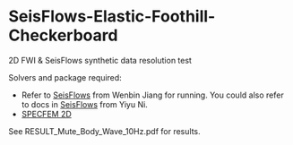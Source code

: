 SeisFlows-Elastic-Foothill-Checkerboard
=========

2D FWI & SeisFlows synthetic data resolution test

Solvers and package required:

- Refer to [SeisFlows](https://github.com/Jiangwb/seisflows-devel) from Wenbin Jiang for running. You could also refer to docs in [SeisFlows](https://github.com/niyiyu/seisflows) from Yiyu Ni.
- [SPECFEM 2D](https://github.com/geodynamics/specfem2d)

See RESULT_Mute_Body_Wave_10Hz.pdf for results.
